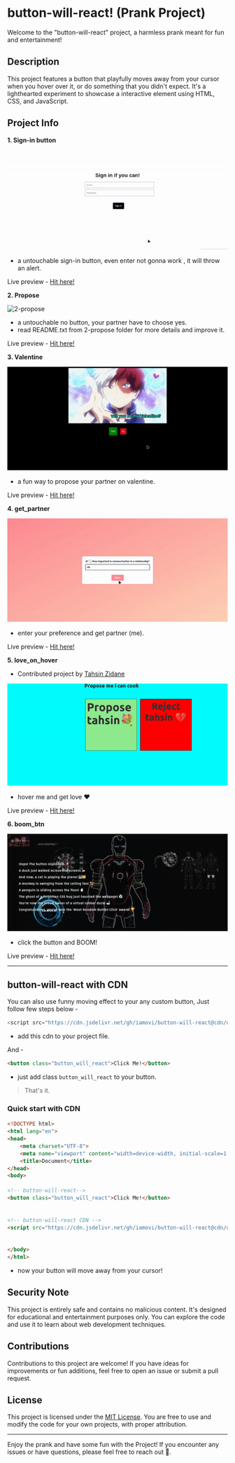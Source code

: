 # button-will-react! (Prank Project)

Welcome to the "button-will-react" project, a harmless prank meant for fun and entertainment!

## Description

This project features a button that playfully moves away from your cursor when you hover over it, or do something that you didn't expect. It's a lighthearted experiment to showcase a interactive element using HTML, CSS, and JavaScript.

## Project Info

**1. Sign-in button**

![1-sign-in](./assets/banner/1-signin.gif)
- a untouchable sign-in button, even enter not gonna work , it will throw an alert.

Live preview - [Hit here!](https://iamovi.github.io/button-will-react/1-signin/)

**2. Propose**

![2-propose](./assets/banner/2-propose.gif)
- a untouchable no button, your partner have to choose yes.
- read README.txt from 2-propose folder for more details and improve it.

Live preview - [Hit here!](https://iamovi.github.io/button-will-react/2-propose/)

**3. Valentine**

![3-valentine](./assets/banner/3-valentine.gif)
- a fun way to propose your partner on valentine.

Live preview - [Hit here!](https://iamovi.github.io/button-will-react/3-valentine/)

**4. get_partner**

![4-get_partner](./assets/banner/4-get_partner.gif)

- enter your preference and get partner (me).

Live preview - [Hit here!](https://iamovi.github.io/button-will-react/4-get_partner/)

**5. love_on_hover**

- Contributed project by [Tahsin Zidane](https://github.com/tahsinzidane)

![5-love_on_hover](./5-love_on_hover%20|%20by%20Tahsin%20Zidane/assets/banner.gif)

- hover me and get love ❤️

Live preview - [Hit here!](https://iamovi.github.io/button-will-react/5-love_on_hover%20|%20by%20Tahsin%20Zidane/)

**6. boom_btn**

![6-boom_btn](./assets/banner/6-boom_btn.png)

- click the button and BOOM!

Live preview - [Hit here!](https://iamovi.github.io/button-will-react/6-boom_btn/)

---

## button-will-react with CDN

You can also use funny moving effect to your any custom button, Just follow few steps below -

```javascript
<script src="https://cdn.jsdelivr.net/gh/iamovi/button-will-react@cdn/dist/min/v1.0.0/move.min.js"></script>
```
- add this cdn to your project file.

And -
```html
<button class="button_will_react">Click Me!</button>
```
- just add class `button_will_react` to your button.

> That's it.

### Quick start with CDN

```html
<!DOCTYPE html>
<html lang="en">
<head>
    <meta charset="UTF-8">
    <meta name="viewport" content="width=device-width, initial-scale=1.0">
    <title>Document</title>
</head>
<body>

<!-- button-will-react-->
<button class="button_will_react">Click Me!</button>


<!-- button-will-react CDN -->
<script src="https://cdn.jsdelivr.net/gh/iamovi/button-will-react@cdn/dist/min/v1.0.0/move.min.js"></script>


</body>
</html>
```
- now your button will move away from your cursor!

## Security Note

This project is entirely safe and contains no malicious content. It's designed for educational and entertainment purposes only. You can explore the code and use it to learn about web development techniques.

## Contributions

Contributions to this project are welcome! If you have ideas for improvements or fun additions, feel free to open an issue or submit a pull request.

## License

This project is licensed under the [MIT License](LICENSE). You are free to use and modify the code for your own projects, with proper attribution.

---

Enjoy the prank and have some fun with the Project! If you encounter any issues or have questions, please feel free to reach out 💖.
